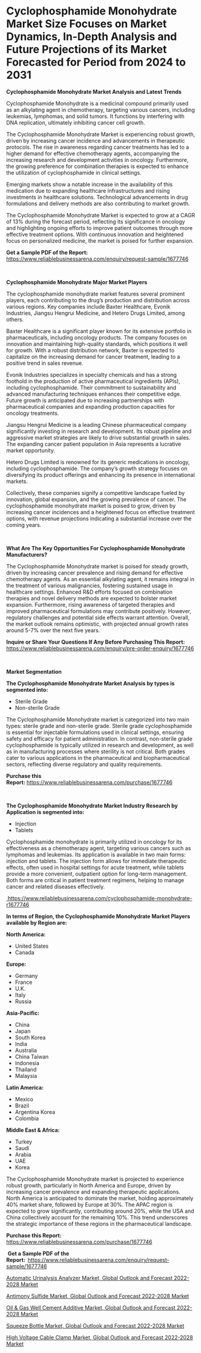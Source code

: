 <p><h1>Cyclophosphamide Monohydrate Market Size Focuses on Market Dynamics, In-Depth Analysis and Future Projections of its Market Forecasted for Period from 2024 to 2031</h1></p><p><strong>Cyclophosphamide Monohydrate Market Analysis and Latest Trends</strong></p>
<p><p>Cyclophosphamide Monohydrate is a medicinal compound primarily used as an alkylating agent in chemotherapy, targeting various cancers, including leukemias, lymphomas, and solid tumors. It functions by interfering with DNA replication, ultimately inhibiting cancer cell growth.</p><p>The Cyclophosphamide Monohydrate Market is experiencing robust growth, driven by increasing cancer incidence and advancements in therapeutic protocols. The rise in awareness regarding cancer treatments has led to a higher demand for effective chemotherapy agents, accompanying the increasing research and development activities in oncology. Furthermore, the growing preference for combination therapies is expected to enhance the utilization of cyclophosphamide in clinical settings.</p><p>Emerging markets show a notable increase in the availability of this medication due to expanding healthcare infrastructures and rising investments in healthcare solutions. Technological advancements in drug formulations and delivery methods are also contributing to market growth. </p><p>The Cyclophosphamide Monohydrate Market is expected to grow at a CAGR of 13% during the forecast period, reflecting its significance in oncology and highlighting ongoing efforts to improve patient outcomes through more effective treatment options. With continuous innovation and heightened focus on personalized medicine, the market is poised for further expansion.</p></p>
<p><strong>Get a Sample PDF of the Report:&nbsp;</strong> <a href="https://www.reliablebusinessarena.com/enquiry/request-sample/1677746?utm_campaign=1290&utm_medium=2&utm_source=Github&utm_content=ia&utm_term=14102024&utm_id=cyclophosphamide-monohydrate">https://www.reliablebusinessarena.com/enquiry/request-sample/1677746</a></p>
<p>&nbsp;</p>
<p><strong>Cyclophosphamide Monohydrate Major Market Players</strong></p>
<p><p>The cyclophosphamide monohydrate market features several prominent players, each contributing to the drug’s production and distribution across various regions. Key companies include Baxter Healthcare, Evonik Industries, Jiangsu Hengrui Medicine, and Hetero Drugs Limited, among others.</p><p>Baxter Healthcare is a significant player known for its extensive portfolio in pharmaceuticals, including oncology products. The company focuses on innovation and maintaining high-quality standards, which positions it well for growth. With a robust distribution network, Baxter is expected to capitalize on the increasing demand for cancer treatment, leading to a positive trend in sales revenue.</p><p>Evonik Industries specializes in specialty chemicals and has a strong foothold in the production of active pharmaceutical ingredients (APIs), including cyclophosphamide. Their commitment to sustainability and advanced manufacturing techniques enhances their competitive edge. Future growth is anticipated due to increasing partnerships with pharmaceutical companies and expanding production capacities for oncology treatments.</p><p>Jiangsu Hengrui Medicine is a leading Chinese pharmaceutical company significantly investing in research and development. Its robust pipeline and aggressive market strategies are likely to drive substantial growth in sales. The expanding cancer patient population in Asia represents a lucrative market opportunity.</p><p>Hetero Drugs Limited is renowned for its generic medications in oncology, including cyclophosphamide. The company’s growth strategy focuses on diversifying its product offerings and enhancing its presence in international markets.</p><p>Collectively, these companies signify a competitive landscape fueled by innovation, global expansion, and the growing prevalence of cancer. The cyclophosphamide monohydrate market is poised to grow, driven by increasing cancer incidences and a heightened focus on effective treatment options, with revenue projections indicating a substantial increase over the coming years.</p></p>
<p>&nbsp;</p>
<p><strong>What Are The Key Opportunities For Cyclophosphamide Monohydrate Manufacturers?</strong></p>
<p><p>The Cyclophosphamide Monohydrate market is poised for steady growth, driven by increasing cancer prevalence and rising demand for effective chemotherapy agents. As an essential alkylating agent, it remains integral in the treatment of various malignancies, fostering sustained usage in healthcare settings. Enhanced R&D efforts focused on combination therapies and novel delivery methods are expected to bolster market expansion. Furthermore, rising awareness of targeted therapies and improved pharmaceutical formulations may contribute positively. However, regulatory challenges and potential side effects warrant attention. Overall, the market outlook remains optimistic, with projected annual growth rates around 5-7% over the next five years.</p></p>
<p><strong>Inquire or Share Your Questions If Any Before Purchasing This Report:</strong> <a href="https://www.reliablebusinessarena.com/enquiry/pre-order-enquiry/1677746?utm_campaign=1290&utm_medium=2&utm_source=Github&utm_content=ia&utm_term=14102024&utm_id=cyclophosphamide-monohydrate">https://www.reliablebusinessarena.com/enquiry/pre-order-enquiry/1677746</a></p>
<p>&nbsp;</p>
<p><strong>Market Segmentation</strong></p>
<p><strong>The Cyclophosphamide Monohydrate Market Analysis by types is segmented into:</strong></p>
<p><ul><li>Sterile Grade</li><li>Non-sterile Grade</li></ul></p>
<p><p>The Cyclophosphamide Monohydrate market is categorized into two main types: sterile grade and non-sterile grade. Sterile grade cyclophosphamide is essential for injectable formulations used in clinical settings, ensuring safety and efficacy for patient administration. In contrast, non-sterile grade cyclophosphamide is typically utilized in research and development, as well as in manufacturing processes where sterility is not critical. Both grades cater to various applications in the pharmaceutical and biopharmaceutical sectors, reflecting diverse regulatory and quality requirements.</p></p>
<p><strong>Purchase this Report:&nbsp;</strong><a href="https://www.reliablebusinessarena.com/purchase/1677746?utm_campaign=1290&utm_medium=2&utm_source=Github&utm_content=ia&utm_term=14102024&utm_id=cyclophosphamide-monohydrate">https://www.reliablebusinessarena.com/purchase/1677746</a></p>
<p>&nbsp;</p>
<p><strong>The Cyclophosphamide Monohydrate Market Industry Research by Application is segmented into:</strong></p>
<p><ul><li>Injection</li><li>Tablets</li></ul></p>
<p><p>Cyclophosphamide monohydrate is primarily utilized in oncology for its effectiveness as a chemotherapy agent, targeting various cancers such as lymphomas and leukemias. Its application is available in two main forms: injection and tablets. The injection form allows for immediate therapeutic effects, often used in hospital settings for acute treatment, while tablets provide a more convenient, outpatient option for long-term management. Both forms are critical in patient treatment regimens, helping to manage cancer and related diseases effectively.</p></p>
<p><a href="https://www.reliablebusinessarena.com/cyclophosphamide-monohydrate-r1677746?utm_campaign=1290&utm_medium=2&utm_source=Github&utm_content=ia&utm_term=14102024&utm_id=cyclophosphamide-monohydrate">&nbsp;https://www.reliablebusinessarena.com/cyclophosphamide-monohydrate-r1677746</a></p>
<p><strong>In terms of Region, the Cyclophosphamide Monohydrate Market Players available by Region are:</strong></p>
<p>
    <p> <strong> North America: </strong>
        <ul>
            <li>United States</li>
            <li>Canada</li>
        </ul>
        </p> 
    <p> <strong> Europe: </strong>
        <ul>
            <li>Germany</li>
            <li>France</li>
            <li>U.K.</li>
            <li>Italy</li>
            <li>Russia</li>
        </ul>
        </p> 
    <p> <strong> Asia-Pacific: </strong>
        <ul>
            <li>China</li>
            <li>Japan</li>
            <li>South Korea</li>
            <li>India</li>
            <li>Australia</li>
            <li>China Taiwan</li>
            <li>Indonesia</li>
            <li>Thailand</li>
            <li>Malaysia</li>
        </ul>
        </p> 
    <p> <strong> Latin America: </strong>
        <ul>
            <li>Mexico</li>
            <li>Brazil</li>
            <li>Argentina Korea</li>
            <li>Colombia</li>
        </ul>
        </p> 
    <p> <strong> Middle East & Africa: </strong>
        <ul>
            <li>Turkey</li>
            <li>Saudi</li>
            <li>Arabia</li>
            <li>UAE</li>
            <li>Korea</li>
        </ul>
    </p>
    </p>
<p><p>The Cyclophosphamide Monohydrate market is projected to experience robust growth, particularly in North America and Europe, driven by increasing cancer prevalence and expanding therapeutic applications. North America is anticipated to dominate the market, holding approximately 40% market share, followed by Europe at 30%. The APAC region is expected to grow significantly, contributing around 20%, while the USA and China collectively account for the remaining 10%. This trend underscores the strategic importance of these regions in the pharmaceutical landscape.</p></p>
<p><strong>Purchase this Report: </strong><a href="https://www.reliablebusinessarena.com/purchase/1677746?utm_campaign=1290&utm_medium=2&utm_source=Github&utm_content=ia&utm_term=14102024&utm_id=cyclophosphamide-monohydrate">https://www.reliablebusinessarena.com/purchase/1677746</a></p>
<p>&nbsp;<strong>Get a Sample PDF of the Report:&nbsp;&nbsp;</strong><a href="https://www.reliablebusinessarena.com/enquiry/request-sample/1677746?utm_campaign=1290&utm_medium=2&utm_source=Github&utm_content=ia&utm_term=14102024&utm_id=cyclophosphamide-monohydrate">https://www.reliablebusinessarena.com/enquiry/request-sample/1677746</a></p>
<p><strong></strong></p>
<p><p><a href="https://www.linkedin.com/pulse/automatic-urinalysis-analyzer-market-global-outlook-forecast-lhppf?trk=public_post_embed_feed-article-content&utm_campaign=1290&utm_medium=2&utm_source=Github&utm_content=ia&utm_term=14102024&utm_id=cyclophosphamide-monohydrate">Automatic Urinalysis Analyzer Market, Global Outlook and Forecast 2022-2028 Market</a></p><p><a href="https://www.linkedin.com/pulse/antimony-sulfide-market-global-outlook-forecast-2022-2028-gg6rf?trk=public_post_embed_feed-article-content&utm_campaign=1290&utm_medium=2&utm_source=Github&utm_content=ia&utm_term=14102024&utm_id=cyclophosphamide-monohydrate">Antimony Sulfide Market, Global Outlook and Forecast 2022-2028 Market</a></p><p><a href="https://www.linkedin.com/pulse/oil-gas-well-cement-additive-market-global-outlook-forecast-lpzzf?trk=public_post_embed_feed-article-content&utm_campaign=1290&utm_medium=2&utm_source=Github&utm_content=ia&utm_term=14102024&utm_id=cyclophosphamide-monohydrate">Oil & Gas Well Cement Additive Market, Global Outlook and Forecast 2022-2028 Market</a></p><p><a href="https://www.linkedin.com/pulse/opportunities-challenges-squeeze-bottle-market-global-outlook-wj2df?trk=public_post_embed_feed-article-content&utm_campaign=1290&utm_medium=2&utm_source=Github&utm_content=ia&utm_term=14102024&utm_id=cyclophosphamide-monohydrate">Squeeze Bottle Market, Global Outlook and Forecast 2022-2028 Market</a></p><p><a href="https://www.linkedin.com/pulse/high-voltage-cable-clamp-market-global-outlook-forecast-2022-2028-cb7tf?trk=public_post_embed_feed-article-content&utm_campaign=1290&utm_medium=2&utm_source=Github&utm_content=ia&utm_term=14102024&utm_id=cyclophosphamide-monohydrate">High Voltage Cable Clamp Market, Global Outlook and Forecast 2022-2028 Market</a></p></p>